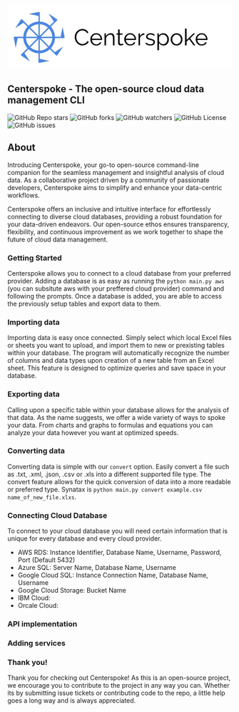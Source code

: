 ![Centerspoke Logo](./imgs/centerspoke.jpg)
## Centerspoke - The open-source cloud data management CLI

![GitHub Repo stars](https://img.shields.io/github/stars/nicksimpkins/visionkernel_cli)
![GitHub forks](https://img.shields.io/github/forks/nicksimpkins/visionkernel_cli)
![GitHub watchers](https://img.shields.io/github/watchers/nicksimpkins/visionkernel_cli)
![GitHub License](https://img.shields.io/github/license/nicksimpkins/visionkernel_cli)
![GitHub issues](https://img.shields.io/github/issues/nicksimpkins/visionkernel_cli)

## About

Introducing Centerspoke, your go-to open-source command-line companion for the seamless management and insightful analysis of cloud data. As a collaborative project driven by a community of passionate developers, Centerspoke aims to simplify and enhance your data-centric workflows.

Centerspoke offers an inclusive and intuitive interface for effortlessly connecting to diverse cloud databases, providing a robust foundation for your data-driven endeavors. Our open-source ethos ensures transparency, flexibility, and continuous improvement as we work together to shape the future of cloud data management.


### Getting Started

Centerspoke allows you to connect to a cloud database from your preferred provider. Adding a database is as easy as running the `python main.py aws` (you can subsitute aws with your preffered cloud provider) command and following the prompts. Once a database is added, you are able to access the previously setup tables and export data to them.

### Importing data

Importing data is easy once connected. Simply select which local Excel files or sheets you want to upload, and import them to new or prexisting tables within your database. The program will automatically recognize the number of columns and data types upon creation of a new table from an Excel sheet. This feature is designed to optimize queries and save space in your database.

### Exporting data

Calling upon a specific table within your database allows for the analysis of that data. As the name suggests, we offer a wide variety of ways to spoke your data. From charts and graphs to formulas and equations you can analyze your data however you want at optimized speeds.

### Converting data 

Converting data is simple with our `convert` option. Easily convert a file such as .txt, .xml, .json, .csv or .xls into a different supported file type. The convert feature allows for the quick conversion of data into a more readable or preferred type. Synatax is `python main.py convert example.csv name_of_new_file.xlxs`.

### Connecting Cloud Database

To connect to your cloud database you will need certain information that is unique for every database and every cloud provider. 
* AWS RDS: Instance Identifier, Database Name, Username, Password, Port (Default 5432)
* Azure SQL: Server Name, Database Name, Username
* Google Cloud SQL: Instance Connection Name, Database Name, Username
* Google Cloud Storage: Bucket Name
* IBM Cloud:
* Orcale Cloud:

### API implementation



### Adding services

  

### Thank you!

Thank you for checking out Centerspoke! As this is an open-source project, we encourage you to contribute to the project in any way you can. Whether its by submitting issue tickets or contributing code to the repo, a little help goes a long way and is always appreciated. 
